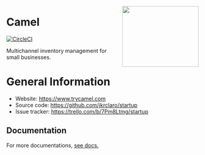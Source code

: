 <a href='https://github.com/jkrclaro/camel'><img src='https://github.com/jkrclaro/camel/blob/master/src/camel/static/img/camel.png' align='right' width='200' height='160' /></a>

# Camel
[![CircleCI](https://circleci.com/gh/jkrclaro/camel/tree/master.svg?style=svg&circle-token=6e39dbce5406cefdb75a5cd1e6eec03c225c055d)](https://circleci.com/gh/jkrclaro/camel/tree/master)

Multichannel inventory management for small businesses.

# General Information
- Website: https://www.trycamel.com
- Source code: https://github.com/jkrclaro/startup
- Issue tracker: https://trello.com/b/7Pm8Ltmg/startup

## Documentation

For more documentations, [see docs.](https://github.com/jkrclaro/camel/tree/master/docs)